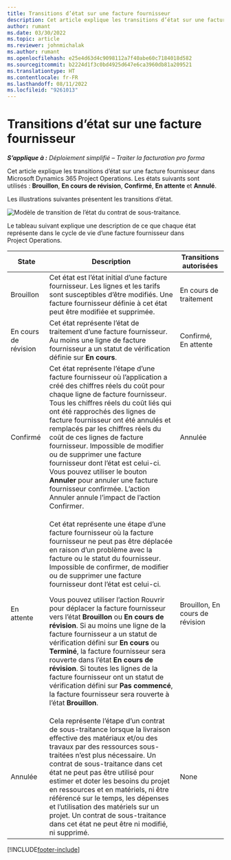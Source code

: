 ```yaml
---
title: Transitions d’état sur une facture fournisseur
description: Cet article explique les transitions d’état sur une facture fournisseur dans Microsoft Dynamics 365 Project Operations.
author: rumant
ms.date: 03/30/2022
ms.topic: article
ms.reviewer: johnmichalak
ms.author: rumant
ms.openlocfilehash: e25e4d63d4c9098112a7f40abe60c7184018d582
ms.sourcegitcommit: b2224d1f3c0bd4925d647e6ca3960db81a209521
ms.translationtype: HT
ms.contentlocale: fr-FR
ms.lasthandoff: 08/11/2022
ms.locfileid: "9261013"
---
```

# <a name="state-transitions-on-a-vendor-invoice"></a>Transitions d’état sur une facture fournisseur

_**S’applique à :** Déploiement simplifié – Traiter la facturation pro forma_

Cet article explique les transitions d’état sur une facture fournisseur dans Microsoft Dynamics 365 Project Operations. Les états suivants sont utilisés : **Brouillon**, **En cours de révision**, **Confirmé**, **En attente** et **Annulé**.

Les illustrations suivantes présentent les transitions d’état.

![Modèle de transition de l’état du contrat de sous-traitance.](../media/VI_State_Model.jpg)

Le tableau suivant explique une description de ce que chaque état représente dans le cycle de vie d’une facture fournisseur dans Project Operations.

| State | Description | Transitions autorisées |
| --- | --- | --- |
| Brouillon | Cet état est l’état initial d’une facture fournisseur. Les lignes et les tarifs sont susceptibles d’être modifiés. Une facture fournisseur définie à cet état peut être modifiée et supprimée. | En cours de traitement |
| En cours de révision | Cet état représente l’état de traitement d’une facture fournisseur. Au moins une ligne de facture fournisseur a un statut de vérification définie sur **En cours**. | Confirmé, En attente |
| Confirmé | Cet état représente l’étape d’une facture fournisseur où l’application a créé des chiffres réels du coût pour chaque ligne de facture fournisseur. Tous les chiffres réels du coût liés qui ont été rapprochés des lignes de facture fournisseur ont été annulés et remplacés par les chiffres réels du coût de ces lignes de facture fournisseur. Impossible de modifier ou de supprimer une facture fournisseur dont l’état est celui-ci. Vous pouvez utiliser le bouton **Annuler** pour annuler une facture fournisseur confirmée. L’action Annuler annule l’impact de l’action Confirmer. | Annulée |
| En attente | <p>Cet état représente une étape d’une facture fournisseur où la facture fournisseur ne peut pas être déplacée en raison d’un problème avec la facture ou le statut du fournisseur. Impossible de confirmer, de modifier ou de supprimer une facture fournisseur dont l’état est celui-ci.</p><p>Vous pouvez utiliser l’action Rouvrir pour déplacer la facture fournisseur vers l’état **Brouillon** ou **En cours de révision**. Si au moins une ligne de la facture fournisseur a un statut de vérification défini sur **En cours** ou **Terminé**, la facture fournisseur sera rouverte dans l’état **En cours de révision**. Si toutes les lignes de la facture fournisseur ont un statut de vérification défini sur **Pas commencé**, la facture fournisseur sera rouverte à l’état **Brouillon**.</p> | Brouillon, En cours de révision |
| Annulée | Cela représente l’étape d’un contrat de sous-traitance lorsque la livraison effective des matériaux et/ou des travaux par des ressources sous-traitées n’est plus nécessaire. Un contrat de sous-traitance dans cet état ne peut pas être utilisé pour estimer et doter les besoins du projet en ressources et en matériels, ni être référencé sur le temps, les dépenses et l’utilisation des matériels sur un projet. Un contrat de sous-traitance dans cet état ne peut être ni modifié, ni supprimé. | None |

[!INCLUDE[footer-include](../../includes/footer-banner.md)]
